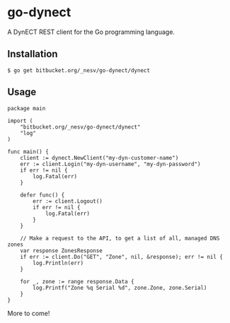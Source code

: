 # go-dynect

A DynECT REST client for the Go programming language.

## Installation

	$ go get bitbucket.org/_nesv/go-dynect/dynect

## Usage

	package main

	import (
		"bitbucket.org/_nesv/go-dynect/dynect"
		"log"
	)

	func main() {
		client := dynect.NewClient("my-dyn-customer-name")
		err := client.Login("my-dyn-username", "my-dyn-password")
		if err != nil {
			log.Fatal(err)
		}

		defer func() {
			err := client.Logout()
			if err != nil {
				log.Fatal(err)
			}
		}

		// Make a request to the API, to get a list of all, managed DNS zones
		var response ZonesResponse
		if err := client.Do("GET", "Zone", nil, &response); err != nil {
			log.Println(err)
		}

		for _, zone := range response.Data {
			log.Printf("Zone %q Serial %d", zone.Zone, zone.Serial)
		}
	}

More to come!
